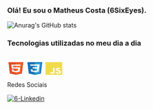 <h3> Olá! Eu sou o Matheus Costa (6SixEyes). </h3>

  ![Anurag's GitHub stats](https://github-readme-stats.vercel.app/api?username=6SixEyes&show_icons=true&theme=cobalt)

<h3> Tecnologias utilizadas no meu dia a dia </h3>
<div style="display: inline_block"></br>
  <img align="center" alt="6-HTML" height="30" width="40" src="https://raw.githubusercontent.com/devicons/devicon/master/icons/html5/html5-original.svg">
  <img align="center" alt="6-CSS" height="30" width="40" src="https://raw.githubusercontent.com/devicons/devicon/master/icons/css3/css3-original.svg">
  <img align="center" alt="6-Js" height="30" width="40" src="https://raw.githubusercontent.com/devicons/devicon/master/icons/javascript/javascript-plain.svg">
  
  Redes Sociais
  
  <a href="https://www.linkedin.com/in/matheus-pinto-costa-45a36720a/" target="_blank"><img align="center" alt="6-Linkedin" height="30" width="40" src="https://cdn.jsdelivr.net/gh/devicons/devicon/icons/linkedin/linkedin-original.svg"></a>

</div>
